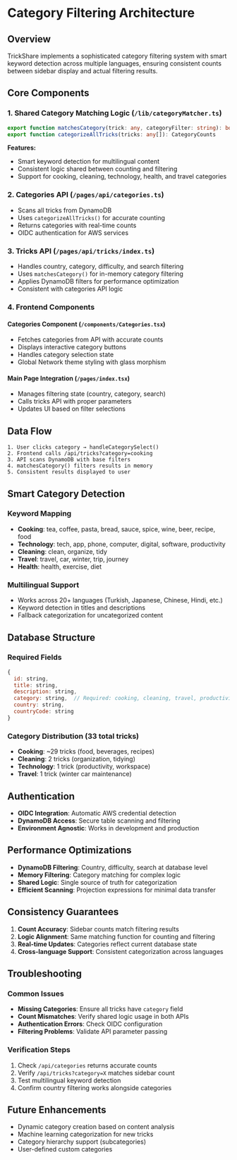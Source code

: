 # Category Filtering Architecture

## Overview
TrickShare implements a sophisticated category filtering system with smart keyword detection across multiple languages, ensuring consistent counts between sidebar display and actual filtering results.

## Core Components

### 1. Shared Category Matching Logic (`/lib/categoryMatcher.ts`)
```typescript
export function matchesCategory(trick: any, categoryFilter: string): boolean
export function categorizeAllTricks(tricks: any[]): CategoryCounts
```

**Features:**
- Smart keyword detection for multilingual content
- Consistent logic shared between counting and filtering
- Support for cooking, cleaning, technology, health, and travel categories

### 2. Categories API (`/pages/api/categories.ts`)
- Scans all tricks from DynamoDB
- Uses `categorizeAllTricks()` for accurate counting
- Returns categories with real-time counts
- OIDC authentication for AWS services

### 3. Tricks API (`/pages/api/tricks/index.ts`)
- Handles country, category, difficulty, and search filtering
- Uses `matchesCategory()` for in-memory category filtering
- Applies DynamoDB filters for performance optimization
- Consistent with categories API logic

### 4. Frontend Components

#### Categories Component (`/components/Categories.tsx`)
- Fetches categories from API with accurate counts
- Displays interactive category buttons
- Handles category selection state
- Global Network theme styling with glass morphism

#### Main Page Integration (`/pages/index.tsx`)
- Manages filtering state (country, category, search)
- Calls tricks API with proper parameters
- Updates UI based on filter selections

## Data Flow

```
1. User clicks category → handleCategorySelect()
2. Frontend calls /api/tricks?category=cooking
3. API scans DynamoDB with base filters
4. matchesCategory() filters results in memory
5. Consistent results displayed to user
```

## Smart Category Detection

### Keyword Mapping
- **Cooking**: tea, coffee, pasta, bread, sauce, spice, wine, beer, recipe, food
- **Technology**: tech, app, phone, computer, digital, software, productivity
- **Cleaning**: clean, organize, tidy
- **Travel**: travel, car, winter, trip, journey
- **Health**: health, exercise, diet

### Multilingual Support
- Works across 20+ languages (Turkish, Japanese, Chinese, Hindi, etc.)
- Keyword detection in titles and descriptions
- Fallback categorization for uncategorized content

## Database Structure

### Required Fields
```javascript
{
  id: string,
  title: string,
  description: string,
  category: string,  // Required: cooking, cleaning, travel, productivity
  country: string,
  countryCode: string
}
```

### Category Distribution (33 total tricks)
- **Cooking**: ~29 tricks (food, beverages, recipes)
- **Cleaning**: 2 tricks (organization, tidying)
- **Technology**: 1 trick (productivity, workspace)
- **Travel**: 1 trick (winter car maintenance)

## Authentication
- **OIDC Integration**: Automatic AWS credential detection
- **DynamoDB Access**: Secure table scanning and filtering
- **Environment Agnostic**: Works in development and production

## Performance Optimizations
- **DynamoDB Filtering**: Country, difficulty, search at database level
- **Memory Filtering**: Category matching for complex logic
- **Shared Logic**: Single source of truth for categorization
- **Efficient Scanning**: Projection expressions for minimal data transfer

## Consistency Guarantees
1. **Count Accuracy**: Sidebar counts match filtering results
2. **Logic Alignment**: Same matching function for counting and filtering
3. **Real-time Updates**: Categories reflect current database state
4. **Cross-language Support**: Consistent categorization across languages

## Troubleshooting

### Common Issues
- **Missing Categories**: Ensure all tricks have `category` field
- **Count Mismatches**: Verify shared logic usage in both APIs
- **Authentication Errors**: Check OIDC configuration
- **Filtering Problems**: Validate API parameter passing

### Verification Steps
1. Check `/api/categories` returns accurate counts
2. Verify `/api/tricks?category=X` matches sidebar count
3. Test multilingual keyword detection
4. Confirm country filtering works alongside categories

## Future Enhancements
- Dynamic category creation based on content analysis
- Machine learning categorization for new tricks
- Category hierarchy support (subcategories)
- User-defined custom categories

